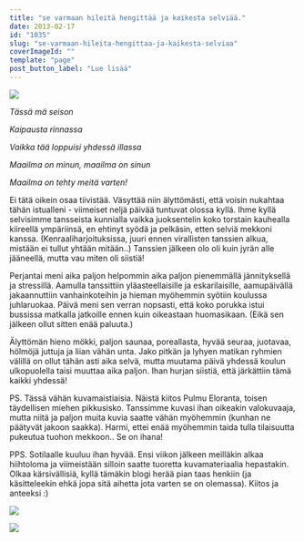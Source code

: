 ```yaml
---
title: "se varmaan hileitä hengittää ja kaikesta selviää."
date: 2013-02-17
id: "1035"
slug: "se-varmaan-hileita-hengittaa-ja-kaikesta-selviaa"
coverImageId: ""
template: "page"
post_button_label: "Lue lisää"
---
```


[![](/images/hohooo.jpg)](http://3.bp.blogspot.com/-f3YnHA6T60Q/USEn5v9EqPI/AAAAAAAAFOo/WiZt2hpjwYk/s1600/hohooo.jpg)

_Tässä mä seison_

_Kaipausta rinnassa_

_Vaikka tää loppuisi yhdessä illassa_

_Maailma on minun, maailma on sinun_

_Maailma on tehty meitä varten!_

Ei tätä oikein osaa tiivistää. Väsyttää niin älyttömästi, että voisin nukahtaa tähän istualleni - viimeiset neljä päivää tuntuvat olossa kyllä. Ihme kyllä selvisimme tansseista kunnialla vaikka juoksentelin koko torstain kauhealla kiireellä ympäriinsä, en ehtinyt syödä ja pelkäsin, etten selviä mekkoni kanssa. (Kenraaliharjoituksissa, juuri ennen virallisten tanssien alkua, mistään ei tullut yhtään mitään..) Tanssien jälkeen olo oli kuin jyrän alle jääneellä, mutta vau miten oli siistiä!

Perjantai meni aika paljon helpommin aika paljon pienemmällä jännityksellä ja stressillä. Aamulla tanssittiin yläasteellaisille ja eskarilaisille, aamupäivällä jakaannuttiin vanhainkoteihin ja hieman myöhemmin syötiin koulussa juhlaruokaa. Päivä meni sen verran nopsasti, että koko porukka istui bussissa matkalla jatkoille ennen kuin oikeastaan huomasikaan. (Eikä sen jälkeen ollut sitten enää paluuta.)

Älyttömän hieno mökki, paljon saunaa, poreallasta, hyvää seuraa, juotavaa, hölmöjä juttuja ja liian vähän unta. Jako pitkän ja lyhyen matikan ryhmien välillä on ollut tähän asti aika selvä, mutta muutama päivä yhdessä koulun ulkopuolella taisi muuttaa aika paljon. Ihan hurjan siistiä, että järkättiin tämä kaikki yhdessä!

PS. Tässä vähän kuvamaistiaisia. Näistä kiitos Pulmu Eloranta, toisen täydellisen miehen pikkusisko. Tanssimme kuvasi ihan oikeakin valokuvaaja, mutta niitä ja paljon muita kuvia saatte vähän myöhemmin (kunhan ne päätyvät jakoon saakka). Harmi, ettei enää myöhemmin taida tulla tilaisuutta pukeutua tuohon mekkoon.. Se on ihana!

PPS. Sotilaalle kuuluu ihan hyvää. Ensi viikon jälkeen meilläkin alkaa hiihtoloma ja viimeistään silloin saatte tuoretta kuvamateriaalia hepastakin. Olkaa kärsivällisiä, kyllä tämäkin blogi herää pian taas henkiin (ja käsitteleekin ehkä jopa sitä aihetta jota varten se on olemassa). Kiitos ja anteeksi :)

[![](/images/IMG_5164.jpg)](http://4.bp.blogspot.com/-gZgOXEWL0jo/USEoT2LNheI/AAAAAAAAFOw/vwkUY6lrhIE/s1600/IMG_5164.jpg)

[![](/images/ak.jpg)](http://3.bp.blogspot.com/-N7k9Mm9OLQY/USE106kIEdI/AAAAAAAAFO4/8criNb1xuug/s1600/ak.jpg)
